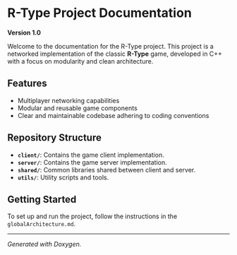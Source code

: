 # R-Type Project Documentation

**Version 1.0**

Welcome to the documentation for the R-Type project. This project is a networked implementation of the classic **R-Type** game, developed in C++ with a focus on modularity and clean architecture.

## Features
- Multiplayer networking capabilities
- Modular and reusable game components
- Clear and maintainable codebase adhering to coding conventions

## Repository Structure
- **`client/`**: Contains the game client implementation.
- **`server/`**: Contains the game server implementation.
- **`shared/`**: Common libraries shared between client and server.
- **`utils/`**: Utility scripts and tools.

## Getting Started
To set up and run the project, follow the instructions in the `globalArchitecture.md`.

---
_Generated with Doxygen._
